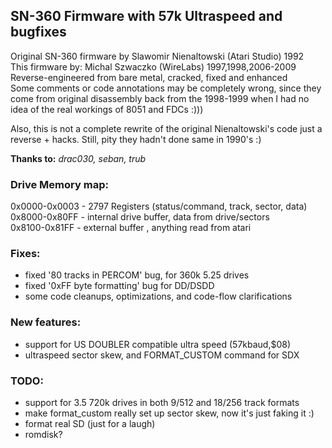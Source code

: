 ## SN-360 Firmware with 57k Ultraspeed and bugfixes


Original SN-360 firmware by Slawomir Nienaltowski (Atari Studio) 1992  
This firmware by: Michal Szwaczko (WireLabs) 1997,1998,2006-2009  
Reverse-engineered from bare metal, cracked, fixed and enhanced  
Some comments or code annotations may be completely wrong, since they come 
from original disassembly back from the 1998-1999 when I had no idea of the real 
workings of 8051 and FDCs :)))  

Also, this is not a complete rewrite of the original Nienaltowski's code 
just a reverse + hacks. Still, pity they hadn't done same in 1990's :) 

**Thanks to:** _drac030, seban, trub_

### Drive Memory map:
0x0000-0x0003 - 2797 Registers (status/command, track, sector, data)  
0x8000-0x80FF - internal drive buffer, data from drive/sectors  
0x8100-0x81FF - external buffer , anything read from atari  

### Fixes:
* fixed '80 tracks in PERCOM' bug, for 360k 5.25 drives
* fixed '0xFF byte formatting' bug for DD/DSDD
* some code cleanups, optimizations, and code-flow clarifications

### New features:
* support for US DOUBLER compatible ultra speed (57kbaud,$08) 
* ultraspeed sector skew, and FORMAT_CUSTOM command for SDX

### TODO:
* support for 3.5 720k drives in both 9/512 and 18/256 track formats
* make format_custom really set up sector skew, now it's just faking it :)
* format real SD (just for a laugh)
* romdisk?



